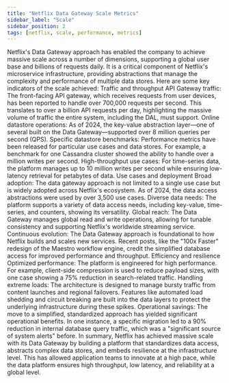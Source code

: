 ```yaml
---
title: "Netflix Data Gateway Scale Metrics"
sidebar_label: "Scale"
sidebar_position: 2
tags: [netflix, scale, performance, metrics]
---
```


Netflix's Data Gateway approach has enabled the company to achieve massive scale across a number of dimensions, supporting a global user base and billions of requests daily. It is a critical component of Netflix's microservice infrastructure, providing abstractions that manage the complexity and performance of multiple data stores. 
Here are some key indicators of the scale achieved:
Traffic and throughput
API Gateway traffic: The front-facing API gateway, which receives requests from user devices, has been reported to handle over 700,000 requests per second. This translates to over a billion API requests per day, highlighting the massive volume of traffic the entire system, including the DAL, must support.
Online datastore operations: As of 2024, the key-value abstraction layer—one of several built on the Data Gateway—supported over 8 million queries per second (QPS).
Specific datastore benchmarks: Performance metrics have been released for particular use cases and data stores. For example, a benchmark for one Cassandra cluster showed the ability to handle over a million writes per second.
High-throughput use cases: For time-series data, the platform manages up to 10 million writes per second while ensuring low-latency retrieval for petabytes of data. 
Use cases and deployment
Broad adoption: The data gateway approach is not limited to a single use case but is widely adopted across Netflix's ecosystem. As of 2024, the data access abstractions were used by over 3,500 use cases.
Diverse data needs: The platform supports a variety of data access needs, including key-value, time-series, and counters, showing its versatility.
Global reach: The Data Gateway manages global read and write operations, allowing for tunable consistency and supporting Netflix's worldwide streaming service.
Continuous evolution: The Data Gateway approach is foundational to how Netflix builds and scales new services. Recent posts, like the "100x Faster" redesign of the Maestro workflow engine, credit the simplified database access for improved performance and throughput. 
Efficiency and resilience
Optimized performance: The platform is engineered for high performance. For example, client-side compression is used to reduce payload sizes, with one case showing a 75% reduction in search-related traffic.
Handling extreme loads: The architecture is designed to manage bursty traffic from content launches and regional failovers. Features like automated load shedding and circuit breaking are built into the data layers to protect the underlying infrastructure during these spikes.
Operational savings: The move to a simplified, standardized approach has yielded significant operational benefits. In one instance, a specific migration led to a 90% reduction in internal database query traffic, which was a "significant source of system alerts" before. 
In summary, Netflix has achieved massive scale with its Data Gateway by building a platform that standardizes data access, abstracts complex data stores, and embeds resilience at the infrastructure level. This has allowed application teams to innovate at a high pace, while the data platform ensures high throughput, low latency, and reliability at a global level.
